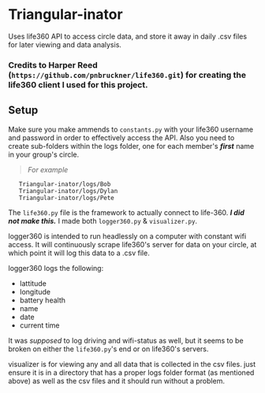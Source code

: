 # Triangular-inator
Uses life360 API to access circle data, and store it away in daily .csv files for later viewing and data analysis.

### Credits to Harper Reed  (```https://github.com/pnbruckner/life360.git```) for creating the life360 client I used for this project.

## Setup

Make sure you make ammends to ```constants.py``` with your life360 username and password in order to effectively access the API. Also you need to create sub-folders within the logs folder, one for each member's ***first*** name in your group's circle.

> _For example_
```
   Triangular-inator/logs/Bob
   Triangular-inator/logs/Dylan
   Triangular-inator/logs/Pete
```
The ```life360.py``` file is the framework to actually connect to life-360. ***I did not make this.*** I made both ```logger360.py``` & ```visualizer.py```.

logger360 is intended to run headlessly on a computer with constant wifi access. It will continuously scrape life360's server for data on your circle, at which point it will log this data to a .csv file.

logger360 logs the following:

- lattitude
- longitude
- battery health
- name
- date
- current time

It was *supposed* to log driving and wifi-status as well, but it seems to be broken on either the ```life360.py```'s end or on life360's servers.

visualizer is for viewing any and all data that is collected in the csv files. just ensure it is in a directory that has a proper logs folder format (as mentioned above) as well as the csv files and it should run without a problem.

